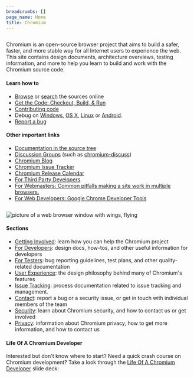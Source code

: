 ```yaml
---
breadcrumbs: []
page_name: Home
title: Chromium
---
```


<div class="two-column-container">
<div class="column">

Chromium is an open-source browser project that aims to build a safer, faster,
and more stable way for all Internet users to experience the web. This site
contains design documents, architecture overviews, testing information, and more
to help you learn to build and work with the Chromium source code.

#### Learn how to

* [Browse](https://chromium.googlesource.com/chromium/src.git) or
  [search](https://cs.chromium.org/) the sources online
* [Get the Code: Checkout, Build, &
  Run](/developers/how-tos/get-the-code)
* [Contributing code](/developers/contributing-code)
* Debug on [Windows](/developers/how-tos/debugging-on-windows), [OS
  X](https://chromium.googlesource.com/chromium/src/+/HEAD/docs/mac/debugging.md),
  [Linux](https://chromium.googlesource.com/chromium/src/+/HEAD/docs/linux/debugging.md)
  or
  [Android](https://chromium.googlesource.com/chromium/src/+/HEAD/docs/android_debugging_instructions.md).
* [Report a bug](/for-testers/bug-reporting-guidelines)

#### Other important links

* [Documentation in the source
  tree](https://chromium.googlesource.com/chromium/src.git/+/HEAD/docs/)
* [Discussion Groups](/developers/discussion-groups) (such as
  [chromium-discuss](http://groups.google.com/a/chromium.org/group/chromium-discuss))
* [Chromium Blog](http://blog.chromium.org)
* [Chromium Issue
  Tracker](https://bugs.chromium.org/p/chromium/issues/list)
* [Chromium Release Calendar](/developers/calendar)
* [For Third Party Developers](/Home/third-party-developers)
* [For Webmasters: Common pitfalls making a site work in multiple
  browsers.](/Home/chromecompatfaq)
* [For Web Developers: Google Chrome Developer Tools](/devtools)

</div>
<div class="column">

![picture of a web browser window with wings, flying](/Home/flying_browser.png)

#### Sections

* [Getting Involved](/getting-involved): learn how you can help the
  Chromium project
* [For Developers](/developers): design docs, how-tos, and other
  useful information for developers
* [For Testers](/for-testers): bug reporting guidelines, test plans,
  and other quality-related documentation
* [User Experience](/user-experience): the design philosophy behind
  many of Chromium's features
* [Issue Tracking](/issue-tracking): process documentation related to
  issue tracking and management.
* [Contact](/contact): report a bug or a security issue, or get in
  touch with individual members of the team
* [Security](/Home/chromium-security): learn about Chromium security,
  and how to contact us or get involved
* [Privacy](/Home/chromium-privacy): information about Chromium
  privacy, how to get more information, and how to contact us

#### Life Of A Chromium Developer

Interested but don't know where to start? Need a quick crash course on Chromium
development? Take a look through the [Life Of A Chromium
Developer](https://docs.google.com/presentation/d/1abnqM9j6zFodPHA38JG1061rG2iGj_GABxEDgZsdbJg)
slide deck:

</div>
</div>
